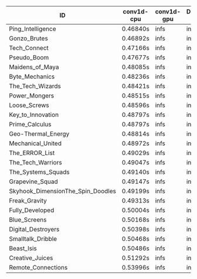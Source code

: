|ID|conv1d-cpu|conv1d-gpu|DWSPConv2D-gpu|gemm-gpu|avg|
|-|-|-|-|-|-|
|Ping_Intelligence|0.46840s|infs|infs|4.46383s|infs|
|Gonzo_Brutes|0.46892s|infs|infs|4.63047s|infs|
|Tech_Connect|0.47166s|infs|infs|4.64336s|infs|
|Pseudo_Boom|0.47677s|infs|infs|4.48322s|infs|
|Maidens_of_Maya|0.48085s|infs|infs|4.74061s|infs|
|Byte_Mechanics|0.48236s|infs|infs|4.81325s|infs|
|The_Tech_Wizards|0.48421s|infs|infs|4.80882s|infs|
|Power_Mongers|0.48515s|infs|infs|4.48372s|infs|
|Loose_Screws|0.48596s|infs|infs|4.81238s|infs|
|Key_to_Innovation|0.48797s|infs|infs|4.79892s|infs|
|Prime_Calculus|0.48797s|infs|infs|4.79845s|infs|
|Geo-Thermal_Energy|0.48814s|infs|infs|4.81566s|infs|
|Mechanical_United|0.48972s|infs|infs|4.46188s|infs|
|The_ERROR_List|0.49029s|infs|infs|4.79792s|infs|
|The_Tech_Warriors|0.49047s|infs|infs|4.81077s|infs|
|The_Systems_Squads|0.49140s|infs|infs|4.59169s|infs|
|Grapevine_Squad|0.49147s|infs|infs|4.78648s|infs|
|Skyhook_DimensionThe_Spin_Doodles|0.49199s|infs|infs|4.59796s|infs|
|Freak_Gravity|0.49313s|infs|infs|4.72549s|infs|
|Fully_Developed|0.50004s|infs|infs|4.74148s|infs|
|Blue_Screens|0.50168s|infs|infs|4.77284s|infs|
|Digital_Destroyers|0.50398s|infs|infs|4.77606s|infs|
|Smalltalk_Dribble|0.50468s|infs|infs|4.79825s|infs|
|Beast_Isis|0.50486s|infs|infs|4.81223s|infs|
|Creative_Juices|0.51292s|infs|infs|4.67984s|infs|
|Remote_Connections|0.53996s|infs|infs|4.68513s|infs|
